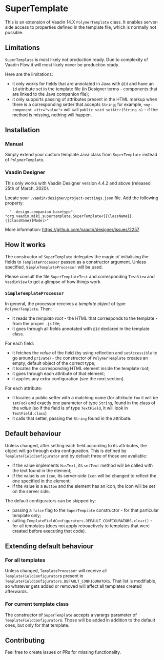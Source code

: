 # SuperTemplate

This is an extension of Vaadin 14.X `PolymerTemplate` class. It enables server-side access to properties defined in the template file, which is normally not possible.

## Limitations

`SuperTemplate` is most likely not production ready. Due to complexity of Vaadin Flow it will most likely never be production ready.
 
Here are the limitations:
* it only works for fields that are annotated in Java with `@Id` and have an `id` attribute set in the template file (in Designer terms - components that are linked to the Java companion file); 
* it only supports passing of attributes present in the HTML markup when there is a corresponding setter that accepts `String`; for example, `<my-component attr="value">` will call `public void setAttr(String s)` - if the method is missing, nothing will happen.

## Installation

### Manual

Simply extend your custom template Java class from `SuperTemplate` instead of `PolymerTemplate`.

### Vaadin Designer

This only works with Vaadin Designer version 4.4.2 and above (released 25th of March, 2020).

Locate your `.vaadin/designer/project-settings.json` file. Add the following property:

```
  "--design.companion.basetype": "org.vaadin.miki.supertemplate.SuperTemplate<{{ClassName}}.{{ClassName}}Model>"
```

More information: https://github.com/vaadin/designer/issues/2257

## How it works

The constructor of `SuperTemplate` delegates the magic of initialising the fields to `TemplateProcessor` passed as a constructor argument. Unless specified, `SimpleTemplateProcessor` will be used.

Please consult the file `SuperTemplateTest` and corresponding `TestView` and `VaadinView` to get a glimpse of how things work.

### `SimpleTemplateProcessor`

In general, the processor receives a *template object* of type `PolymerTemplate`. Then:
* it reads the *template root* - the HTML that corresponds to the template - from the proper `.js` file;
* it goes through all fields annotated with `@Id` declared in the template class.

For each field:
* it fetches the *value* of the field (by using reflection and `setAccessible` to go around `private`) - the constructor of `PolymerTemplate` creates an empty, default object of the correct type;
* it locates the corresponding HTML element inside the template root;
* it goes through each attribute of that element;
* it applies any extra configuration (see the next section).

For each attribute:
* it locates a public setter with a matching name (for attribute `foo` it will be `setFoo`) and exactly one parameter of type `String`, found in the class of the *value* (so if the field is of type `TextField`, it will look in `TextField.class`)
* it calls that setter, passing the `String` found in the attribute.

## Default behaviour

Unless changed, after setting each field according to its attributes, the object will go through extra configuration. This is defined by `TemplateFieldConfigurator` and by default three of those are available:
* if the value implements `HasText`, its `setText` method will be called with the text found in the element;
* if the value is an `Icon`, its server-side `Icon` will be changed to reflect the one specified in the element;
* if the value is a `Button` and the element has an icon, the icon will be set on the server side.

The default configurators can be skipped by:
* passing a `false` flag to the `SuperTemplate` constructor - for that particular template only;
* calling `TemplateFieldConfigurators.DEFAULT_CONFIGURATORS.clear()` - for all templates (does not apply retroactively to templates that were created before executing that code).

## Extending default behaviour

### For all templates

Unless changed, `TemplateProcessor` will receive all `TemplateFieldConfigurator`s present in `TemplateFieldConfigurators.DEFAULT_CONFIGURATORS`. That list is modifiable, so whatever gets added or removed will affect all templates created afterwards.

### For current template class

The constructor of `SuperTemplate` accepts a varargs parameter of `TemplateFieldConfigurator`s. Those will be added in addition to the default ones, but only for that template.

## Contributing

Feel free to create issues or PRs for missing functionality.